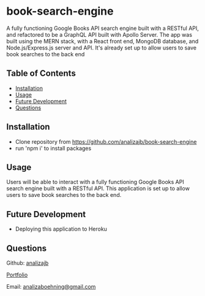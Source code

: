 # book-search-engine

A fully functioning Google Books API search engine built with a RESTful API, and refactored to be a GraphQL API built with Apollo Server.  The app was built using the MERN stack, with a React front end, MongoDB database, and Node.js/Express.js server and API. It's already set up to allow users to save book searches to the back end

## Table of Contents
- [Installation](#installation)
- [Usage](#usage)
- [Future Development](#future-development)
- [Questions](#questions)

## Installation

- Clone repository from https://github.com/analizajb/book-search-engine
- run 'npm i' to install packages

## Usage

Users will be able to interact with a fully functioning Google Books API search engine built with a RESTful API. This application is set up to allow users to save book searches to the back end.

## Future Development

- Deploying this application to Heroku 

## Questions

Github: [analizajb](https://github.com/analizajb)

[Portfolio](https://analizajb.github.io/professional-portfolio/)

Email: analizaboehning@gmail.com